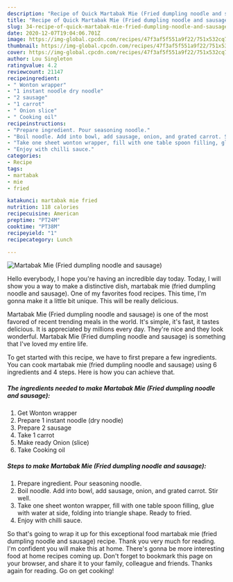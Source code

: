```yaml
---
description: "Recipe of Quick Martabak Mie (Fried dumpling noodle and sausage)"
title: "Recipe of Quick Martabak Mie (Fried dumpling noodle and sausage)"
slug: 34-recipe-of-quick-martabak-mie-fried-dumpling-noodle-and-sausage
date: 2020-12-07T19:04:06.701Z
image: https://img-global.cpcdn.com/recipes/47f3af5f551a9f22/751x532cq70/martabak-mie-fried-dumpling-noodle-and-sausage-recipe-main-photo.jpg
thumbnail: https://img-global.cpcdn.com/recipes/47f3af5f551a9f22/751x532cq70/martabak-mie-fried-dumpling-noodle-and-sausage-recipe-main-photo.jpg
cover: https://img-global.cpcdn.com/recipes/47f3af5f551a9f22/751x532cq70/martabak-mie-fried-dumpling-noodle-and-sausage-recipe-main-photo.jpg
author: Lou Singleton
ratingvalue: 4.2
reviewcount: 21147
recipeingredient:
- " Wonton wrapper"
- "1 instant noodle dry noodle"
- "2 sausage"
- "1 carrot"
- " Onion slice"
- " Cooking oil"
recipeinstructions:
- "Prepare ingredient. Pour seasoning noodle."
- "Boil noodle. Add into bowl, add sausage, onion, and grated carrot. Stir well."
- "Take one sheet wonton wrapper, fill with one table spoon filling, glue with water at side, folding into triangle shape. Ready to fried."
- "Enjoy with chilli sauce."
categories:
- Recipe
tags:
- martabak
- mie
- fried

katakunci: martabak mie fried 
nutrition: 118 calories
recipecuisine: American
preptime: "PT24M"
cooktime: "PT38M"
recipeyield: "1"
recipecategory: Lunch

---
```



![Martabak Mie (Fried dumpling noodle and sausage)](https://img-global.cpcdn.com/recipes/47f3af5f551a9f22/751x532cq70/martabak-mie-fried-dumpling-noodle-and-sausage-recipe-main-photo.jpg)

Hello everybody, I hope you're having an incredible day today. Today, I will show you a way to make a distinctive dish, martabak mie (fried dumpling noodle and sausage). One of my favorites food recipes. This time, I'm gonna make it a little bit unique. This will be really delicious.



Martabak Mie (Fried dumpling noodle and sausage) is one of the most favored of recent trending meals in the world. It's simple, it's fast, it tastes delicious. It is appreciated by millions every day. They're nice and they look wonderful. Martabak Mie (Fried dumpling noodle and sausage) is something that I've loved my entire life.


To get started with this recipe, we have to first prepare a few ingredients. You can cook martabak mie (fried dumpling noodle and sausage) using 6 ingredients and 4 steps. Here is how you can achieve that.

<!--inarticleads1-->

##### The ingredients needed to make Martabak Mie (Fried dumpling noodle and sausage):

1. Get  Wonton wrapper
1. Prepare 1 instant noodle (dry noodle)
1. Prepare 2 sausage
1. Take 1 carrot
1. Make ready  Onion (slice)
1. Take  Cooking oil




<!--inarticleads2-->

##### Steps to make Martabak Mie (Fried dumpling noodle and sausage):

1. Prepare ingredient. Pour seasoning noodle.
1. Boil noodle. Add into bowl, add sausage, onion, and grated carrot. Stir well.
1. Take one sheet wonton wrapper, fill with one table spoon filling, glue with water at side, folding into triangle shape. Ready to fried.
1. Enjoy with chilli sauce.




So that's going to wrap it up for this exceptional food martabak mie (fried dumpling noodle and sausage) recipe. Thank you very much for reading. I'm confident you will make this at home. There's gonna be more interesting food at home recipes coming up. Don't forget to bookmark this page on your browser, and share it to your family, colleague and friends. Thanks again for reading. Go on get cooking!
